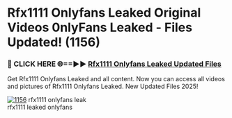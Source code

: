 # Rfx1111 Onlyfans Leaked Original Videos 0nlyFans Leaked - Files Updated! (1156)

<h3>🔴 CLICK HERE 🌐==►► <a href="https://tinyurl.com/2jnfzry5" rel="nofollow">Rfx1111 Onlyfans Leaked Updated Files</a></h3>

Get Rfx1111 Onlyfans Leaked and all content. Now you can access all videos and pictures of Rfx1111 Onlyfans Leaked. New Updated Files 2025!

[![1156](https://i.imgur.com/GyGTBgg.gif)](https://tinyurl.com/2jnfzry5)
rfx1111 onlyfans leak<br>
rfx1111 leaked onlyfans